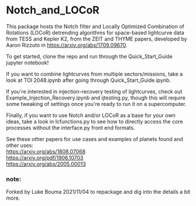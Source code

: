 # Notch_and_LOCoR

This package hosts the Notch filter and Locally Optimized Combination of
Rotations (LOCoR) detrending algorithms for space-based lightcurve data from
TESS and Kepler K2, from the ZEIT and THYME papers, developed by Aaron Rizzuto
in https://arxiv.org/abs/1709.09670.   
   
To get started, clone the repo and run through the Quick_Start_Guide jupyter
notebook!

If you want to combine lightcurves from multiple sectors/missions, take a look
at TOI 2048.ipynb after going through Quick_Start_Guide.ipynb.

If you're interested in injection-recovery testing of lightcurves, check out
Example_Injection_Recovery.ipynb and ijtesting.py, though this will require
some tweaking of settings once you're ready to run it on a supercomputer.

Finally, if you want to use Notch and/or LOCoR as a base for your own ideas,
take a look in lcfunctions.py to see how to directly access the core processes
without the interface.py front end formats.


See these other papers for use cases and examples of planets found and other uses:<br>
https://arxiv.org/abs/1808.07068<br>
https://arxiv.org/pdf/1906.10703<br>
https://arxiv.org/abs/2005.00013

### note:
Forked by Luke Bouma 2021/11/04 to repackage and dig into the details a bit
more.
